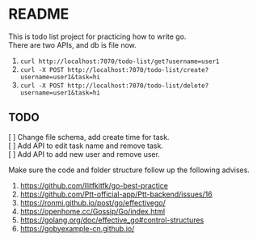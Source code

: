 # README

This is todo list project for practicing how to write go.  
There are two APIs, and db is file now.  

1. `curl http://localhost:7070/todo-list/get?username=user1`  
2. `curl -X POST http://localhost:7070/todo-list/create?username=user1&task=hi`  
3. `curl -X POST http://localhost:7070/todo-list/delete?username=user1&task=hi`  

## TODO

[ ] Change file schema, add create time for task.  
[ ] Add API to edit task name and remove task.  
[ ] Add API to add new user and remove user.  

Make sure the code and folder structure follow up the following advises.  
1. https://github.com/llitfkitfk/go-best-practice  
2. https://github.com/Ptt-official-app/Ptt-backend/issues/16  
3. https://ronmi.github.io/post/go/effectivego/  
4. https://openhome.cc/Gossip/Go/index.html  
5. https://golang.org/doc/effective_go#control-structures  
6. https://gobyexample-cn.github.io/